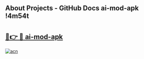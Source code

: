 ## About Projects - GitHub Docs ai-mod-apk !4m54t

# <h2><a href="https://andorid.site?title=ai-mod-apk&ref=19M">🔗👉 🔴 ai-mod-apk</a></h2>

[![acn](https://github.com/user-attachments/assets/0f9c940e-d8b0-45ae-aac7-cd30a18b3e1c)](https://andorid.site?title=ai-mod-apk&ref=19M)
